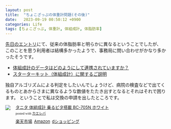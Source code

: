 ```yaml
---
layout: post
title:  "ちょこざっぷの体重計問題(その後)"
date:   2023-09-19 00:50:12 +0900
categories: Life
tags: [ちょこざっぷ, 体重計, 体組成計, 体脂肪率]
---
```

[先日のエントリ](/posts/2023/09/2023-09-06-weight/)にて、従来の体脂肪率と明らかに異なるということでしたが、
このことを思う利用者は結構多かったようで、事務局に問い合わせがかなり多かったそうです。

* [体組成計のデータはどのようにして連携されていますか？](https://faq.zapan.fit-24.jp/chocozap_faq/qa/9_36)
* [スターターキット（体組成計）に関するご説明](https://chocozap.jp/webview/news/detail?id=t4tdd6nl-yr0)

独自アルゴリズムによる判定をしたいんでしょうけど、病院の検査などで出てくるものとあからさまに異なるような数値をたたき出すとなるとそれはそれで困ります。
ということで私は交換の申請を出したところです。

<div class="kaerebalink-box" style="text-align:left;padding-bottom:20px;font-size:small;zoom: 1;overflow: hidden;"><div class="kaerebalink-image" style="float:left;margin:0 15px 10px 0;"><a href="//af.moshimo.com/af/c/click?a_id=11755941100lq2Ps&p_id=54&pc_id=54&pl_id=616&s_v=b5Rz2P0601xu&url=https%3A%2F%2Fitem.rakuten.co.jp%2Fsuperdeal%2F10363bc705nwh20201104%2F" target="_blank" ><img src="https://thumbnail.image.rakuten.co.jp/@0_mall/superdeal/cabinet/09061004/09110696/4904785814455.jpg?_ex=128x128" style="border: none;" /></a><img src="//i.moshimo.com/af/i/impression?a_id=11755941100lq2Ps&p_id=54&pc_id=54&pl_id=616" width="1" height="1" style="border:none;"></div><div class="kaerebalink-info" style="line-height:120%;zoom: 1;overflow: hidden;"><div class="kaerebalink-name" style="margin-bottom:10px;line-height:120%"><a href="//af.moshimo.com/af/c/click?a_id=11755941100lq2Ps&p_id=54&pc_id=54&pl_id=616&s_v=b5Rz2P0601xu&url=https%3A%2F%2Fitem.rakuten.co.jp%2Fsuperdeal%2F10363bc705nwh20201104%2F" target="_blank" >タニタ 体組成計 乗るピタ搭載 BC-705N ホワイト</a><img src="//i.moshimo.com/af/i/impression?a_id=11755941100lq2Ps&p_id=54&pc_id=54&pl_id=616" width="1" height="1" style="border:none;"><div class="kaerebalink-powered-date" style="font-size:8pt;margin-top:5px;font-family:verdana;line-height:120%">posted with <a href="https://kaereba.com" rel="nofollow" target="_blank">カエレバ</a></div></div><div class="kaerebalink-detail" style="margin-bottom:5px;"></div><div class="kaerebalink-link1" style="margin-top:10px;"><div class="shoplinkrakuten" style="display:inline;margin-right:5px"><a href="//af.moshimo.com/af/c/click?a_id=11755941100lq2Ps&p_id=54&pc_id=54&pl_id=616&s_v=b5Rz2P0601xu&url=https%3A%2F%2Fsearch.rakuten.co.jp%2Fsearch%2Fmall%2F%25E4%25BD%2593%25E7%25B5%2584%25E6%2588%2590%25E8%25A8%2588%2F-%2Ff.1-p.1-s.1-sf.0-st.A-v.2%3Fx%3D0" target="_blank" >楽天市場</a><img src="//i.moshimo.com/af/i/impression?a_id=11755941100lq2Ps&p_id=54&pc_id=54&pl_id=616" width="1" height="1" style="border:none;"></div><div class="shoplinkamazon" style="display:inline;margin-right:5px"><a href="//af.moshimo.com/af/c/click?a_id=920708&p_id=170&pc_id=185&pl_id=4062&s_v=b5Rz2P0601xu&url=https%3A%2F%2Fwww.amazon.co.jp%2Fgp%2Fsearch%3Fkeywords%3D%25E4%25BD%2593%25E7%25B5%2584%25E6%2588%2590%25E8%25A8%2588%26__mk_ja_JP%3D%25E3%2582%25AB%25E3%2582%25BF%25E3%2582%25AB%25E3%2583%258A" target="_blank" >Amazon</a><img src="//i.moshimo.com/af/i/impression?a_id=920708&p_id=170&pc_id=185&pl_id=4062" width="1" height="1" style="border:none;"></div><div class="shoplinkdocomo" style="display:inline;margin-right:5px"><a href="https://prf.hn/click/camref:1100lq2Ps/destination:https%3A%2F%2Fshopping.dmkt-sp.jp%2Fproducts_search%3Fkeyword%3D%25E4%25BD%2593%25E7%25B5%2584%25E6%2588%2590%25E8%25A8%2588" target="_blank" >dショッピング</a></div></div></div><div class="booklink-footer" style="clear: left"></div></div>
